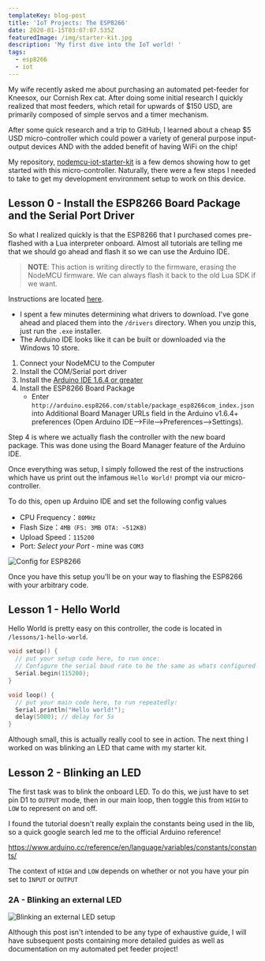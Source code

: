 ```yaml
---
templateKey: blog-post
title: 'IoT Projects: The ESP8266'
date: 2020-01-15T03:07:07.535Z
featuredImage: /img/starter-kit.jpg
description: 'My first dive into the IoT world! '
tags:
  - esp8266
  - iot
---
```

My wife recently asked me about purchasing an automated pet-feeder for Kneesox, our Cornish Rex cat. After doing some initial research I quickly realized that most feeders, which retail for upwards of $150 USD, are primarily composed of simple servos and a timer mechanism. 

After some quick research and a trip to GitHub, I learned about a cheap $5 USD micro-controller which could power a variety of general purpose input-output devices AND with the added benefit of having WiFi on the chip!

My repository, [nodemcu-iot-starter-kit](https://github.com/DannyAllegrezza/nodemcu-iot-starter-kit) is a few demos showing how to get started with this micro-controller. Naturally, there were a few steps I needed to take to get my development environment setup to work on this device.

## Lesson 0 - Install the ESP8266 Board Package and the Serial Port Driver

So what I realized quickly is that the ESP8266 that I purchased comes pre-flashed with a Lua interpreter onboard. Almost all tutorials are telling me that we should go ahead and flash it so we can use the Arduino IDE. 

> **NOTE**: This action is writing directly to the firmware, erasing the NodeMCU firmware. We can always flash it back to the old Lua SDK if we want.

Instructions are located [here](https://osoyoo.com/2017/05/09/nodemcu-lesson-1-hello-worldconfig-the-ide-and-start-your-first-project/). 

* I spent a few minutes determining what drivers to download. I've gone ahead and placed them into the `/drivers` directory. When you unzip this, just run the `.exe` installer.
* The Arduino IDE looks like it can be built or downloaded via the Windows 10 store. 

1. Connect your NodeMCU to the Computer
2. Install the COM/Serial port driver
3. Install the [Arduino IDE 1.6.4 or greater](https://www.arduino.cc/en/Main/Software)
4. Install the ESP8266 Board Package
   * Enter `http://arduino.esp8266.com/stable/package_esp8266com_index.json` into Additional Board Manager URLs field in the Arduino v1.6.4+ preferences (Open Arduino IDE–>File–>Preferences–>Settings).

Step 4 is where we actually flash the controller with the new board package. This was done using the Board Manager feature of the Arduino IDE.

Once everything was setup, I simply followed the rest of the instructions which have us print out the infamous `Hello World!` prompt via our micro-controller.

To do this, open up Arduino IDE and set the following config values

* CPU Frequency：`80MHz`
* Flash Size：`4MB（FS: 3MB OTA: ~512KB)`
* Upload Speed：`115200`
* Port: _Select your Port_ - mine was `COM3`

![Config for ESP8266](/img/config.jpg "Config for ESP8266")

Once you have this setup you'll be on your way to flashing the ESP8266 with your arbitrary code.

## Lesson 1 - Hello World

Hello World is pretty easy on this controller, the code is located in `/lessons/1-hello-world`. 

```c
void setup() {
  // put your setup code here, to run once:
  // Configure the serial baud rate to be the same as whats configured in the Ardunio IDE..
  Serial.begin(115200);
}

void loop() {
  // put your main code here, to run repeatedly:
  Serial.println("Hello world!");
  delay(5000); // delay for 5s
}
```

Although small, this is actually really cool to see in action. The next thing I worked on was blinking an LED that came with my starter kit.

## Lesson 2 - Blinking an LED

The first task was to blink the onboard LED. To do this, we just have to set pin D1 to `OUTPUT` mode, then in our main loop, then toggle this from `HIGH` to `LOW` to represent on and off.

I found the tutorial doesn't really explain the constants being used in the lib, so a quick google search led me to the official Arduino reference!

https://www.arduino.cc/reference/en/language/variables/constants/constants/

The context of `HIGH` and `LOW` depends on whether or not you have your pin set to `INPUT` or `OUTPUT`

### 2A - Blinking an external LED

![Blinking an external LED setup](/img/lesson-2-led.jpg "Blinking an external LED setup")

Although this post isn't intended to be any type of exhaustive guide, I will have subsequent posts containing more detailed guides as well as documentation on my automated pet feeder project!
